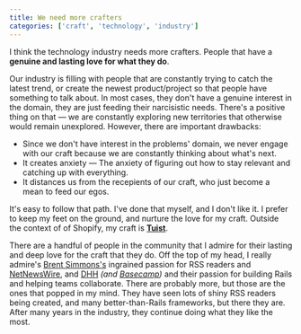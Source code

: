 ```yaml
---
title: We need more crafters
categories: ['craft', 'technology', 'industry']
---
```


I think the technology industry needs more crafters.
People that have a **genuine and lasting love for what they do**.

Our industry is filling with people that are constantly trying to catch the latest trend,
or create the newest product/project so that people have something to talk about.
In most cases,
they don't have a genuine interest in the domain,
they are just feeding their narcisistic needs.
There's a positive thing on that —
we are constantly exploring new territories that otherwise would remain unexplored.
However, there are important drawbacks:

- Since we don't have interest in the problems' domain,
  we never engage with our craft because we are constantly thinking about what's next.
- It creates anxiety —
  The anxiety of figuring out how to stay relevant and catching up with everything.
- It distances us from the recepients of our craft,
  who just become a mean to feed our egos.

It's easy to follow that path.
I've done that myself, and I don't like it.
I prefer to keep my feet on the ground,
and nurture the love for my craft.
Outside the context of of Shopify,
my craft is [**Tuist**](https://tuist.io).

There are a handful of people in the community that I admire for their lasting and deep love for the craft that they do.
Off the top of my head, I really admire's [Brent Simmons's](https://twitter.com/brentsimmons) ingrained passion for RSS readers and [NetNewsWire](https://ranchero.com/netnewswire/),
and [DHH](https://twitter.com/dhh) _(and [Basecamp](https://basecamp.com))_ and their passion for building Rails and helping teams collaborate.
There are probably more,
but those are the ones that popped in my mind.
They have seen lots of shiny RSS readers being created,
and many better-than-Rails frameworks,
but there they are.
After many years in the industry,
they continue doing what they like the most.
